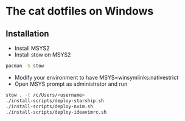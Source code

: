 # The cat dotfiles on Windows

## Installation

- Install MSYS2
- Install stow on MSYS2
```sh
pacman -S stow
```
- Modify your environment to have MSYS=winsymlinks:nativestrict
- Open MSYS prompt as administrator and run
```sh
stow . -t /c/Users/<username>
./install-scripts/deploy-starship.sh 
./install-scripts/deploy-nvim.sh 
./install-scripts/deploy-ideavimrc.sh 
```


